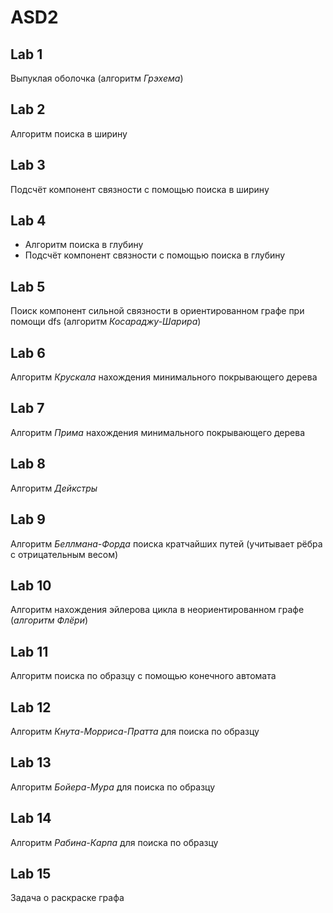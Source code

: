 # ASD2
## Lab 1
Выпуклая оболочка (алгоритм *Грэхема*)
## Lab 2
Алгоритм поиска в ширину
## Lab 3
Подсчёт компонент связности с помощью поиска в ширину
## Lab 4
+ Алгоритм поиска в глубину
+ Подсчёт компонент связности с помощью поиска в глубину
## Lab 5
Поиск компонент сильной связности в ориентированном графе при помощи dfs (алгоритм *Косараджу-Шарира*)
## Lab 6
Алгоритм *Крускала* нахождения минимального покрывающего дерева
## Lab 7
Алгоритм *Прима* нахождения минимального покрывающего дерева
## Lab 8
Алгоритм *Дейкстры*
## Lab 9
Алгоритм *Беллмана-Форда* поиска кратчайших путей (учитывает рёбра с отрицательным весом)
## Lab 10
Алгоритм нахождения эйлерова цикла в неориентированном графе (*алгоритм Флёри*)
## Lab 11
Алгоритм поиска по образцу с помощью конечного автомата
## Lab 12
Алгоритм *Кнута-Морриса-Пратта* для поиска по образцу
## Lab 13
Алгоритм *Бойера-Мура* для поиска по образцу
## Lab 14
Алгоритм *Рабина-Карпа* для поиска по образцу
## Lab 15
Задача о раскраске графа
